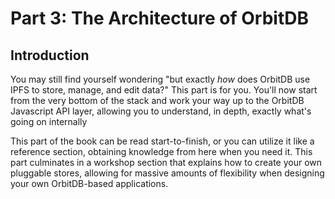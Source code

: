# Part 3: The Architecture of OrbitDB

## Introduction

You may still find yourself wondering "but exactly _how_ does OrbitDB use IPFS to store, manage, and edit data?" This part is for you. You'll now start from the very bottom of the stack and work your way up to the OrbitDB Javascript API layer, allowing you to understand, in depth, exactly what's going on internally

This part of the book can be read start-to-finish, or you can utilize it like a reference section, obtaining knowledge from here when you need it. This part culminates in a workshop section that explains how to create your own pluggable stores, allowing for massive amounts of flexibility when designing your own OrbitDB-based applications.
